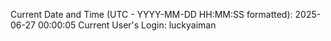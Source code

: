 Current Date and Time (UTC - YYYY-MM-DD HH:MM:SS formatted): 2025-06-27 00:00:05
Current User's Login: luckyaiman

